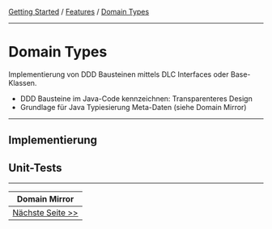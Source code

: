 [Getting Started](../index.md) / [Features](../features.md) / [Domain Types](domain_types.md)

<hr/>

# Domain Types
Implementierung von DDD Bausteinen mittels DLC Interfaces oder Base-Klassen.
-   DDD Bausteine im Java-Code kennzeichnen: Transparenteres Design
-   Grundlage für Java Typiesierung Meta-Daten (siehe Domain Mirror)

<hr/>

## Implementierung

## Unit-Tests

<hr/>

|           **Domain Mirror**            |
|:--------------------------------------:|
| [Nächste Seite >>](./domain_mirror.md) |

